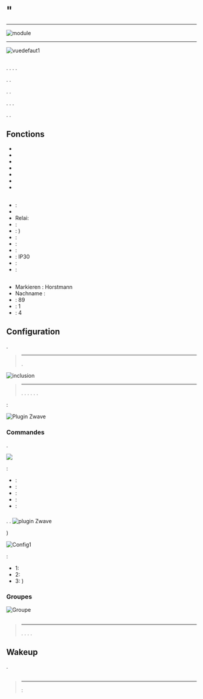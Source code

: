 # "

****

![module](images/secure.srt323/module.jpg)

****

![vuedefaut1](images/secure.srt323/vuedefaut1.jpg)

## 

. . . .

. .

. .

. . .

. .

## Fonctions

-   
-   
-   
-   
-   
-   
-   

## 

-    : 
-   
-   Relai: 
-   : 
-    : )
-    : 
-    : 
-    : 
-    : IP30
-    : 
-    : 

## 

-   Markieren : Horstmann
-   Nachname : 
-    : 89
-    : 1
-    : 4

## Configuration

 [](https://doc.jeedom.com/de_DE/plugins/automation%20protocol/openzwave/).

> ****
>
> .

![inclusion](images/secure.srt323/inclusion.jpg)

> ****
>
> . . . . . .

 :

![Plugin Zwave](images/secure.srt323/information.jpg)

### Commandes

.

![](images/secure.srt323/commandes.jpg)

 :

-    : 
-    : 
-    : 
-    : 
-    : 

### 

. .
![ plugin Zwave](images/plugin/bouton_configuration.jpg)

)

![Config1](images/secure.srt323/config1.jpg)

 :

-   1: 
-   2: 
-   3: )

### Groupes


![Groupe](images/secure.srt323/groupe.jpg)

## 

### 

> ****
>
> . . . . 

## Wakeup


.

## 

> ****
>
>  : 
